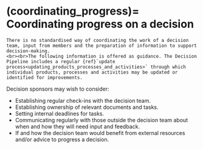 (coordinating_progress)=
Coordinating progress on a decision
===================================

``` {warning}
There is no standardised way of coordinating the work of a decision team, input from members and the preparation of information to support decision-making.
<br><br>The following information is offered as guidance. The Decision Pipeline includes a regular {ref}`update process<updating_products_processes_and_activities>` through which individual products, processes and activities may be updated or identified for improvements.
```

Decision sponsors may wish to consider:

- Establishing regular check-ins with the decision team.
- Establishing ownership of relevant documents and tasks.
- Setting internal deadlines for tasks.
- Communicating regularly with those outside the decision team about when and how they will need input and feedback.
- If and how the decision team would benefit from external resources and/or advice to progress a decision.  